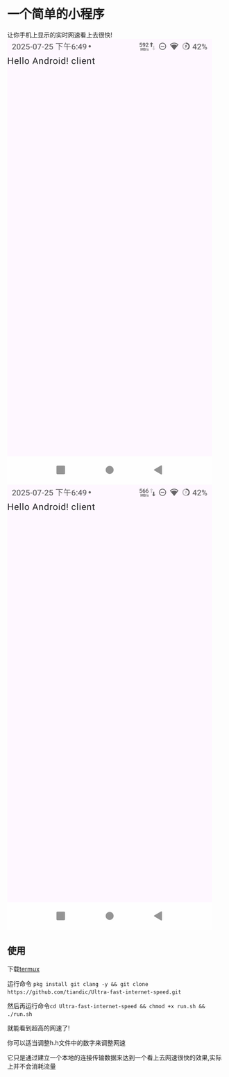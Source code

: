 <!--
 * @encode: utf-8
 * @Date: 2025-07-25 18:50:56
 * @LastEditTime: 2025-07-25 19:39:08
 * @FilePath: /Ultra-fast internet speed/README.md
-->
# 一个简单的小程序
让你手机上显示的实时网速看上去很快!
![示例图片](./Screenshot_20250725-184911021.jpg)
![示例图片](./Screenshot_20250725-184921243.jpg)

## 使用
下载[termux](https://github.com/termux/termux-app/releases/)

运行命令 `pkg install git clang -y && git clone https://github.com/tiandic/Ultra-fast-internet-speed.git`

然后再运行命令`cd Ultra-fast-internet-speed && chmod +x run.sh && ./run.sh`

就能看到超高的网速了!

你可以适当调整h.h文件中的数字来调整网速

它只是通过建立一个本地的连接传输数据来达到一个看上去网速很快的效果,实际上并不会消耗流量